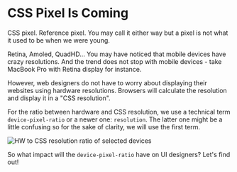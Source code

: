 CSS Pixel Is Coming
===================

CSS pixel. Reference pixel. You may call it either way but a pixel is not what
it used to be when we were young.

Retina, Amoled, QuadHD… You may have noticed that mobile devices have crazy
resolutions. And the trend does not stop with mobile devices - take MacBook Pro
with Retina display for instance.

However, web designers do not have to worry about displaying their websites
using hardware resolutions. Browsers will calculate the resolution and display
it in a "CSS resolution".

For the ratio between hardware and CSS resolution, we use a technical term
`device-pixel-ratio` or a newer one: `resolution`. The latter one might be a
little confusing so for the sake of clarity, we will use the first term.

![HW to CSS resolution ratio of selected devices](<images/hw-css-pixely-tabulka.jpg>)

So what impact will the `device-pixel-ratio` have on UI designers? Let's find
out!
